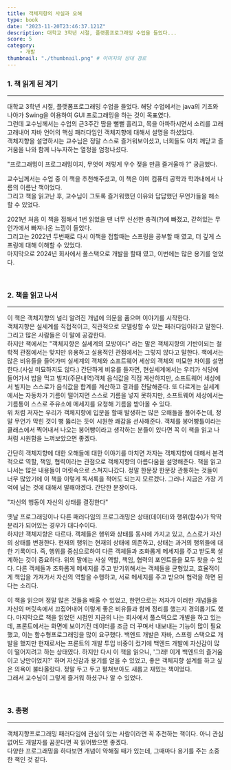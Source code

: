 ```yaml
---
title: 객체지향의 사실과 오해
type: book
date: "2023-11-20T23:46:37.121Z"
description: 대학교 3학년 시절, 플랫폼프로그래밍 수업을 들었다...
score: 5
category: 
    - 개발
thumbnail: "./thumbnail.png" # 이미지의 상대 경로
---
```


### 1. 책 읽게 된 계기
---
대학교 3학년 시절, 플랫폼프로그래밍 수업을 들었다.
해당 수업에서는 java의 기초와 나아가 Swing을 이용하여 GUI 프로그래밍을 하는 것이 목표였다.  
그런데 교수님께서는 수업의 근3주간 땀을 뻘뻘 흘리고, 목을 아파하시면서 소리를 고래고래내어 자바 언어의 핵심 패러다임인 객체지향에 대해서 설명을 하셨었다.  
객체지향을 설명하시는 교수님은 정말 스스로 즐거워보이셨고, 너희들도 이치 깨닫고 즐거움을 나와 함께 나누자하는 열정을 엄청나셨다.  

"프로그래밍이 프로그래밍이지, 무엇이 저렇게 우수 젖을 만큼 즐거울까 ?" 궁금했다.  

교수님께서는 수업 중 이 책을 추천해주셨고, 이 책은 이미 컴퓨터 공학과 학과내에서 나름의 이름난 책이었다.  
그리고 책을 읽고난 후, 교수님이 그토록 즐거워했던 이유와 답답했던 무언가들을 해소할 수 있었다.  

2021년 처음 이 책을 접해서 1번 읽었을 땐 너무 신선한 충격(?)에 빠졌고, 갇혀있는 무언가에서 빠져나온 느낌이 들었다.  
그리고는 2022년 두번째로 다시 이책을 접할때는 스프링을 공부할 때 였고, 더 깊게 스프링에 대해 이해할 수 있었다.  
마지막으로 2024년 회사에서 풀스택으로 개발을 할때 였고, 이번에는 많은 용기를 얻었다.

<br/>

### 2. 책을 읽고 나서
---
이 책은 객체지향의 널리 알려진 개념에 의문을 품으며 이야기를 시작한다.  
객체지향은 실세계를 직접적이고, 직관적으로 모델링할 수 있는 패러다임이라고 말한다. 그리고 많은 사람들은 이 말에 공감한다.  
하지만 책에서는 "객체지향은 실세계의 모방이다" 라는 말은 객체지향의 기반이되는 철학적 관점에서는 맞지만 유용하고 실용적인 관점에서는 그렇지 않다고 말한다.
책에서는 많은 비유들을 들어가며 실세계의 객체와 소프트웨어 세상의 객체의 미묘한 차이를 설명한다.(사실 미묘하지도 않다.)
간단하게 비유를 들자면, 현실세계에서는 우리가 식당에 들어가서 밥을 먹고 빌지(주문내역)객체 음식값을 직접 계산하지만, 소프트웨어 세상에서 빌지는 스스로가 음식값을 합계를 계산하고 결과를 전달해준다. 또 다르게는 실세계에서는 자동차가 기름이 떨어지면 스스로 기름을 넣지 못하지만, 소프트웨어 세상에서는 기름통이 스스로 주유소에 메세지를 요청해 기름을 받아올 수 있다.  
위 처럼 저자는 우리가 객체지향에 입문을 할때 발생하는 많은 오해들을 풀어주는데, 정말 무언가 막힌 것이 뻥 뚫리는 듯이 시원한 쾌감을 선사해준다.
객체를 붕어빵틀이라는 클래스에서 찍어내서 나오는 붕어빵이라고 생각하는 분들이 있다면 꼭 이 책을 읽고 나처럼 시원함을 느껴보았으면 좋겠다.  

간단히 객체지향에 대한 오해들에 대한 이야기를 마치면 저자는 객체지향에 대해서 본격적으로 역할, 책임, 협력이라는 관점으로 객체지향의 아름다움을 설명해준다.
책을 읽고나서는 많은 내용들이 머릿속으로 스쳐지나갔다. 정말 한문장 한문장 관통하는 것들이 너무 많았기에 이 책을 이렇게 독서록을 적어도 되는지 모르겠다. 그러나 지금은 가장 기억에 남는 것에 대해서 말해야겠다. 간단한 문장이다.

"자신의 행동이 자신의 상태를 결정한다"

옛날 프로그래밍이나 다른 패러다임의 프로그래밍은 상태(데이터)와 행위(함수)가 딱딱 분리가 되어있는 경우가 대다수이다.  
하지만 객체지향은 다르다. 객체들은 행위와 상태를 동시에 가지고 있고, 스스로가 자신의 상태를 변경한다. 현재의 행위는 현재의 상태에 의존하고, 상태는 과거의 행위들에 대한 기록이다. 즉, 행위를 중심으로하여 다른 객체들과 조화롭게 메세지를 주고 받도록 설계하는 것이 중요하다.
위의 말에는 사실 역할, 책임, 협력의 포인트들을 모두 찾을 수 있다. 다른 객체들과 조화롭게 메세지를 주고 받기위해서는 객체들을 균형있고, 효율적이게 책임을 가져가서 자신의 역할을 수행하고, 서로 메세지를 주고 받으며 협력을 하면 된다는 소리다.

이 책을 읽으며 정말 많은 것들을 배울 수 있었고, 한편으로는 저자가 이러한 개념들을 자신의 머릿속에서 끄집어내어 이렇게 좋은 비유들과 함께 정리를 했는지 경의롭기도 했다.
마지막으로 책을 읽었던 시점인 지금의 나는 회사에서 풀스택으로 개발을 하고 있는데, 프론트에서는 화면에 보이기전 데이터를 조금 더 꾸며서 내보내는 기능이 많이 필요했고, 이는 함수형프로그래밍을 많이 요구했다. 백엔드 개발은 자바, 스프링 스택으로 개발을 했지만 현재로서는 프론트의 개발 투입 비중이 컸기에 백엔드 개발에 자신감이 많이 떨어지려고 하는 상태였다. 하지만 다시 이 책을 읽으니, '그래! 이게 백엔드의 즐거움이고 낭만이었지?' 하며 자신감과 용기를 얻을 수 있었고, 좋은 객체지향 설계를 하고 싶은 의욕이 불타올랐다. 정말 두고 두고 펼쳐보아도 새롭고 재밌는 책이었다.  
그래서 교수님이 그렇게 즐거워 하셨구나 알 수 있었다.

<br/>

### 3. 총평
---
객체지향프로그래밍 패러다임에 관심이 있는 사람이라면 꼭 추천하는 책이다. 아니 관심없어도 개발자를 꿈꾼다면 꼭 읽어봤으면 좋겠다.  
다양한 프로그래밍을 하다보면 개념이 약해질 때가 있는데, 그때마다 용기를 주는 소중한 책인 것 같다.
